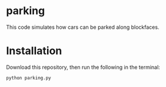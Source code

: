 # parking

This code simulates how cars can be parked along blockfaces.

# Installation
Download this repository, then run the following in the terminal:
```
python parking.py
```
